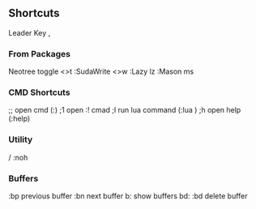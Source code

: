 ## Shortcuts
Leader Key ,

### From Packages
Neotree toggle <<leader>>t
:SudaWrite <<leader>>w
:Lazy lz
:Mason ms


### CMD Shortcuts
;; open cmd (:)
;1 open :! cmad
;l run lua command (:lua )
;h open help (:help)

### Utility
<leader>/ :noh

### Buffers
<S-h> :bp previous buffer
<S-l> :bn next buffer
<leader>b: show buffers
<leader>bd: :bd delete buffer

